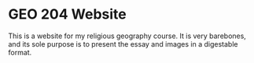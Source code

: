 # GEO 204 Website

This is a website for my religious geography course. It is very barebones, and its sole purpose is to present the essay and images in a digestable format.